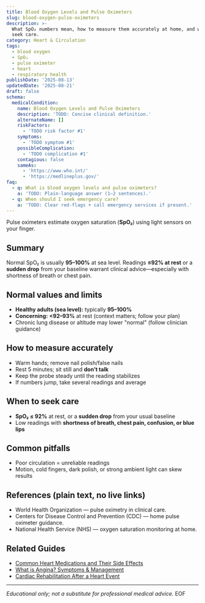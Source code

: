 ```yaml
---
title: Blood Oxygen Levels and Pulse Oximeters
slug: blood-oxygen-pulse-oximeters
description: >-
  What SpO₂ numbers mean, how to measure them accurately at home, and when to
  seek care.
category: Heart & Circulation
tags:
  - blood oxygen
  - SpO₂
  - pulse oximeter
  - heart
  - respiratory health
publishDate: '2025-08-13'
updatedDate: '2025-08-21'
draft: false
schema:
  medicalCondition:
    name: Blood Oxygen Levels and Pulse Oximeters
    description: 'TODO: Concise clinical definition.'
    alternateName: []
    riskFactors:
      - 'TODO risk factor #1'
    symptoms:
      - 'TODO symptom #1'
    possibleComplication:
      - 'TODO complication #1'
    contagious: false
    sameAs:
      - 'https://www.who.int/'
      - 'https://medlineplus.gov/'
faq:
  - q: What is blood oxygen levels and pulse oximeters?
    a: 'TODO: Plain-language answer (1–2 sentences).'
  - q: When should I seek emergency care?
    a: 'TODO: Clear red-flags + call emergency services if present.'
---
```

Pulse oximeters estimate oxygen saturation (**SpO₂**) using light sensors on your finger.

## Summary
Normal SpO₂ is usually **95–100%** at sea level. Readings **≤92% at rest** or a **sudden drop** from your baseline warrant clinical advice—especially with shortness of breath or chest pain.

## Normal values and limits
- **Healthy adults (sea level):** typically **95–100%**  
- **Concerning:** **<92–93%** at rest (context matters; follow your plan)  
- Chronic lung disease or altitude may lower "normal" (follow clinician guidance)

## How to measure accurately
- Warm hands; remove nail polish/false nails  
- Rest 5 minutes; sit still and **don't talk**  
- Keep the probe steady until the reading stabilizes  
- If numbers jump, take several readings and average

## When to seek care
- **SpO₂ ≤ 92%** at rest, or a **sudden drop** from your usual baseline  
- Low readings with **shortness of breath, chest pain, confusion, or blue lips**

## Common pitfalls
- Poor circulation = unreliable readings  
- Motion, cold fingers, dark polish, or strong ambient light can skew results

## References (plain text, no live links)
- World Health Organization — pulse oximetry in clinical care.  
- Centers for Disease Control and Prevention (CDC) — home pulse oximeter guidance.  
- National Health Service (NHS) — oxygen saturation monitoring at home.  

## Related Guides

- [Common Heart Medications and Their Side Effects](/guides/common-heart-medications/)
- [What is Angina? Symptoms & Management](/guides/what-is-angina-symptoms-and-management/)
- [Cardiac Rehabilitation After a Heart Event](/guides/cardiac-rehabilitation/)


---
*Educational only; not a substitute for professional medical advice.*
EOF
